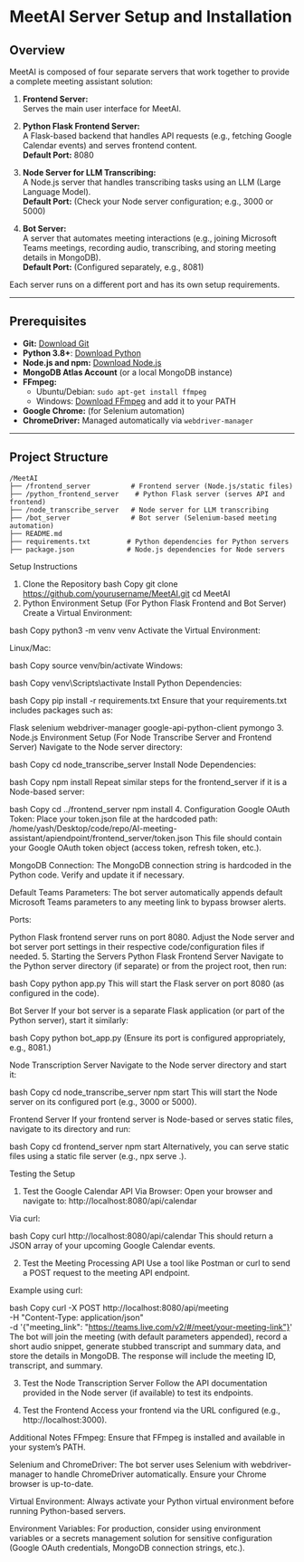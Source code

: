 # MeetAI Server Setup and Installation

## Overview

MeetAI is composed of four separate servers that work together to provide a complete meeting assistant solution:

1. **Frontend Server:**  
   Serves the main user interface for MeetAI.

2. **Python Flask Frontend Server:**  
   A Flask-based backend that handles API requests (e.g., fetching Google Calendar events) and serves frontend content.  
   **Default Port:** 8080

3. **Node Server for LLM Transcribing:**  
   A Node.js server that handles transcribing tasks using an LLM (Large Language Model).  
   **Default Port:** (Check your Node server configuration; e.g., 3000 or 5000)

4. **Bot Server:**  
   A server that automates meeting interactions (e.g., joining Microsoft Teams meetings, recording audio, transcribing, and storing meeting details in MongoDB).  
   **Default Port:** (Configured separately, e.g., 8081)

Each server runs on a different port and has its own setup requirements.

---

## Prerequisites

- **Git:** [Download Git](https://git-scm.com/downloads)
- **Python 3.8+**: [Download Python](https://www.python.org/downloads/)
- **Node.js and npm:** [Download Node.js](https://nodejs.org/)
- **MongoDB Atlas Account** (or a local MongoDB instance)
- **FFmpeg:**  
  - Ubuntu/Debian: `sudo apt-get install ffmpeg`  
  - Windows: [Download FFmpeg](https://ffmpeg.org/download.html) and add it to your PATH
- **Google Chrome:** (for Selenium automation)
- **ChromeDriver:** Managed automatically via `webdriver-manager`

---

## Project Structure

```
/MeetAI
├── /frontend_server          # Frontend server (Node.js/static files)
├── /python_frontend_server    # Python Flask server (serves API and frontend)
├── /node_transcribe_server   # Node server for LLM transcribing
├── /bot_server               # Bot server (Selenium-based meeting automation)
├── README.md
├── requirements.txt         # Python dependencies for Python servers
├── package.json             # Node.js dependencies for Node servers
```

Setup Instructions
1. Clone the Repository
bash
Copy
git clone https://github.com/yourusername/MeetAI.git
cd MeetAI
2. Python Environment Setup (For Python Flask Frontend and Bot Server)
Create a Virtual Environment:

bash
Copy
python3 -m venv venv
Activate the Virtual Environment:

Linux/Mac:

bash
Copy
source venv/bin/activate
Windows:

bash
Copy
venv\Scripts\activate
Install Python Dependencies:

bash
Copy
pip install -r requirements.txt
Ensure that your requirements.txt includes packages such as:

Flask
selenium
webdriver-manager
google-api-python-client
pymongo
3. Node.js Environment Setup (For Node Transcribe Server and Frontend Server)
Navigate to the Node server directory:

bash
Copy
cd node_transcribe_server
Install Node Dependencies:

bash
Copy
npm install
Repeat similar steps for the frontend_server if it is a Node-based server:

bash
Copy
cd ../frontend_server
npm install
4. Configuration
Google OAuth Token:
Place your token.json file at the hardcoded path:
/home/yash/Desktop/code/repo/AI-meeting-assistant/apiendpoint/frontend_server/token.json
This file should contain your Google OAuth token object (access token, refresh token, etc.).

MongoDB Connection:
The MongoDB connection string is hardcoded in the Python code. Verify and update it if necessary.

Default Teams Parameters:
The bot server automatically appends default Microsoft Teams parameters to any meeting link to bypass browser alerts.

Ports:

Python Flask frontend server runs on port 8080.
Adjust the Node server and bot server port settings in their respective code/configuration files if needed.
5. Starting the Servers
Python Flask Frontend Server
Navigate to the Python server directory (if separate) or from the project root, then run:

bash
Copy
python app.py
This will start the Flask server on port 8080 (as configured in the code).

Bot Server
If your bot server is a separate Flask application (or part of the Python server), start it similarly:

bash
Copy
python bot_app.py
(Ensure its port is configured appropriately, e.g., 8081.)

Node Transcription Server
Navigate to the Node server directory and start it:

bash
Copy
cd node_transcribe_server
npm start
This will start the Node server on its configured port (e.g., 3000 or 5000).

Frontend Server
If your frontend server is Node-based or serves static files, navigate to its directory and run:

bash
Copy
cd frontend_server
npm start
Alternatively, you can serve static files using a static file server (e.g., npx serve .).

Testing the Setup
1. Test the Google Calendar API
Via Browser:
Open your browser and navigate to:
http://localhost:8080/api/calendar

Via curl:

bash
Copy
curl http://localhost:8080/api/calendar
This should return a JSON array of your upcoming Google Calendar events.

2. Test the Meeting Processing API
Use a tool like Postman or curl to send a POST request to the meeting API endpoint.

Example using curl:

bash
Copy
curl -X POST http://localhost:8080/api/meeting \
     -H "Content-Type: application/json" \
     -d '{"meeting_link": "https://teams.live.com/v2/#/meet/your-meeting-link"}'
The bot will join the meeting (with default parameters appended), record a short audio snippet, generate stubbed transcript and summary data, and store the details in MongoDB. The response will include the meeting ID, transcript, and summary.

3. Test the Node Transcription Server
Follow the API documentation provided in the Node server (if available) to test its endpoints.

4. Test the Frontend
Access your frontend via the URL configured (e.g., http://localhost:3000).

Additional Notes
FFmpeg:
Ensure that FFmpeg is installed and available in your system’s PATH.

Selenium and ChromeDriver:
The bot server uses Selenium with webdriver-manager to handle ChromeDriver automatically. Ensure your Chrome browser is up-to-date.

Virtual Environment:
Always activate your Python virtual environment before running Python-based servers.

Environment Variables:
For production, consider using environment variables or a secrets management solution for sensitive configuration (Google OAuth credentials, MongoDB connection strings, etc.).
